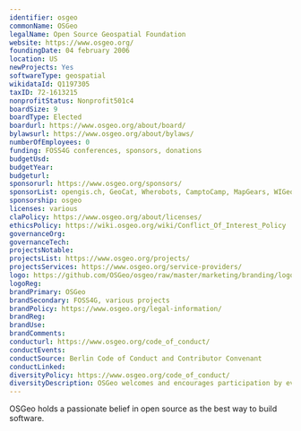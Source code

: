 ```yaml
---
identifier: osgeo
commonName: OSGeo
legalName: Open Source Geospatial Foundation
website: https://www.osgeo.org/
foundingDate: 04 february 2006
location: US
newProjects: Yes
softwareType: geospatial
wikidataId: Q1197305
taxID: 72-1613215
nonprofitStatus: Nonprofit501c4
boardSize: 9
boardType: Elected
boardurl: https://www.osgeo.org/about/board/
bylawsurl: https://www.osgeo.org/about/bylaws/
numberOfEmployees: 0
funding: FOSS4G conferences, sponsors, donations
budgetUsd: 
budgetYear:
budgeturl:
sponsorurl: https://www.osgeo.org/sponsors/
sponsorList: opengis.ch, GeoCat, Wherobots, CamptoCamp, MapGears, WIGeoGIS, WhereGroup, GAIA3D, Terrestris
sponsorship: osgeo
licenses: various
claPolicy: https://www.osgeo.org/about/licenses/
ethicsPolicy: https://wiki.osgeo.org/wiki/Conflict_Of_Interest_Policy
governanceOrg:
governanceTech:
projectsNotable:
projectsList: https://www.osgeo.org/projects/
projectsServices: https://www.osgeo.org/service-providers/
logo: https://github.com/OSGeo/osgeo/raw/master/marketing/branding/logo/osgeo-logo-rgb.png
logoReg: 
brandPrimary: OSGeo
brandSecondary: FOSS4G, various projects
brandPolicy: https://www.osgeo.org/legal-information/
brandReg:
brandUse:
brandComments:
conducturl: https://www.osgeo.org/code_of_conduct/
conductEvents:
conductSource: Berlin Code of Conduct and Contributor Convenant
conductLinked:
diversityPolicy: https://www.osgeo.org/code_of_conduct/
diversityDescription: OSGeo welcomes and encourages participation by everyone. We are committed to being a community that everyone feels good about joining, and we will always work to treat everyone well. No matter how you identify yourself or how others perceive you: we welcome you.
---
```


OSGeo holds a passionate belief in open source as the best way to build software.
